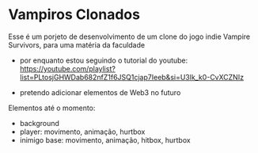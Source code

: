 # Vampiros Clonados

Esse é um porjeto de desenvolvimento de um clone do jogo indie Vampire Survivors, para uma matéria da faculdade

- por enquanto estou seguindo o tutorial do youtube: https://youtube.com/playlist?list=PLtosjGHWDab682nfZ1f6JSQ1cjap7Ieeb&si=U3lk_k0-CvXCZNIz
 
- pretendo adicionar elementos de Web3 no futuro

Elementos até o momento: 
- background
- player: movimento, animação, hurtbox
- inimigo base: movimento, animação, hitbox, hurtbox
